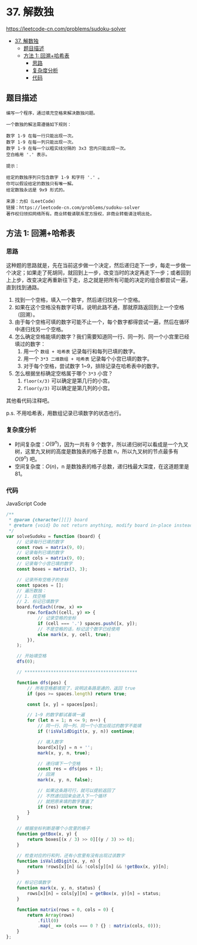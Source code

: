 # 37. 解数独

https://leetcode-cn.com/problems/sudoku-solver

- [37. 解数独](#37-解数独)
  - [题目描述](#题目描述)
  - [方法 1: 回溯+哈希表](#方法-1-回溯哈希表)
    - [思路](#思路)
    - [复杂度分析](#复杂度分析)
    - [代码](#代码)

## 题目描述

```
编写一个程序，通过填充空格来解决数独问题。

一个数独的解法需遵循如下规则：

数字 1-9 在每一行只能出现一次。
数字 1-9 在每一列只能出现一次。
数字 1-9 在每一个以粗实线分隔的 3x3 宫内只能出现一次。
空白格用 '.' 表示。

提示：

给定的数独序列只包含数字 1-9 和字符 '.' 。
你可以假设给定的数独只有唯一解。
给定数独永远是 9x9 形式的。

来源：力扣（LeetCode）
链接：https://leetcode-cn.com/problems/sudoku-solver
著作权归领扣网络所有。商业转载请联系官方授权，非商业转载请注明出处。
```

## 方法 1: 回溯+哈希表

### 思路

这种题的思路就是，先在当前这步做一个决定，然后递归走下一步，每走一步做一个决定；如果走了死胡同，就回到上一步，改变当时的决定再走下一步；或者回到上上步，改变决定再重新往下走，总之就是把所有可能的决定的组合都尝试一遍，直到找到通路。

1. 找到一个空格，填入一个数字，然后递归找另一个空格。
2. 如果在这个空格没有数字可填，说明此路不通，那就原路返回到上一个空格（回溯）。
3. 由于每个空格可填的数字可能不止一个，每个数字都得尝试一遍，然后在循环中递归找另一个空格。
4. 怎么确定空格能填的数字？我们需要知道同一行、同一列、同一个小宫里已经填过的数字：
    1. 用一个 `数组 + 哈希表` 记录每行和每列已填的数字。
    2. 用一个 `3*3 二维数组 + 哈希表` 记录每个小宫已填的数字。
    3. 对于每个空格，尝试数字 1~9，排除记录在哈希表中的数字。
5. 怎么根据坐标确定空格属于哪个 `3*3` 小宫？
    1. `floor(x/3)` 可以确定是第几行的小宫。
    2. `floor(y/3)` 可以确定是第几列的小宫。

其他看代码注释吧。

p.s. 不用哈希表，用数组记录已填数字的状态也行。

### 复杂度分析

-   时间复杂度：$O(9^n)$，因为一共有 9 个数字，所以递归树可以看成是一个九叉树，这里九叉树的高度是数独表的格子总数 n，所以九叉树的节点最多有 $O(9^n)$ 吧。
-   空间复杂度：$O(n)$，n 是数独表的格子总数，递归栈最大深度，在这道题里是 81。

### 代码

JavaScript Code

```js
/**
 * @param {character[][]} board
 * @return {void} Do not return anything, modify board in-place instead.
 */
var solveSudoku = function (board) {
    // 记录每行已填的数字
    const rows = matrix(9, 0);
    // 记录每列已填的数字
    const cols = matrix(9, 0);
    // 记录每个小宫已填的数字
    const boxes = matrix(3, 3);

    // 记录所有空格子的坐标
    const spaces = [];
    // 遍历数独：
    // 1. 找空格
    // 2. 标记已填数字
    board.forEach((row, x) =>
        row.forEach((cell, y) => {
            // 记录空格的坐标
            if (cell === '.') spaces.push([x, y]);
            // 不是空格的话，标记这个数字已经使用
            else mark(x, y, cell, true);
        }),
    );

    // 开始填空格
    dfs(0);

    // *******************************************

    function dfs(pos) {
        // 所有空格都填完了，说明这条路是通的，返回 true
        if (pos >= spaces.length) return true;

        const [x, y] = spaces[pos];

        // 1~9 的数字都试着填一遍
        for (let n = 1; n <= 9; n++) {
            // 同一行、同一列、同一个小宫出现过的数字不能填
            if (!isValidDigit(x, y, n)) continue;

            // 填入数字
            board[x][y] = n + '';
            mark(x, y, n, true);

            // 递归填下一个空格
            const res = dfs(pos + 1);
            // 回溯
            mark(x, y, n, false);

            // 如果这条路可行，就可以提前返回了
            // 不然递归回来会进入下一个循环
            // 就把原来填的数字覆盖了
            if (res) return true;
        }
    }

    // 根据坐标判断是哪个小宫里的格子
    function getBox(x, y) {
        return boxes[(x / 3) >> 0][(y / 3) >> 0];
    }

    // 检查对应的行和列，还有小宫里有没有出现过该数字
    function isValidDigit(x, y, n) {
        return !rows[x][n] && !cols[y][n] && !getBox(x, y)[n];
    }

    // 标记已填数字
    function mark(x, y, n, status) {
        rows[x][n] = cols[y][n] = getBox(x, y)[n] = status;
    }

    function matrix(rows = 0, cols = 0) {
        return Array(rows)
            .fill(0)
            .map(_ => (cols === 0 ? {} : matrix(cols, 0)));
    }
};
```
